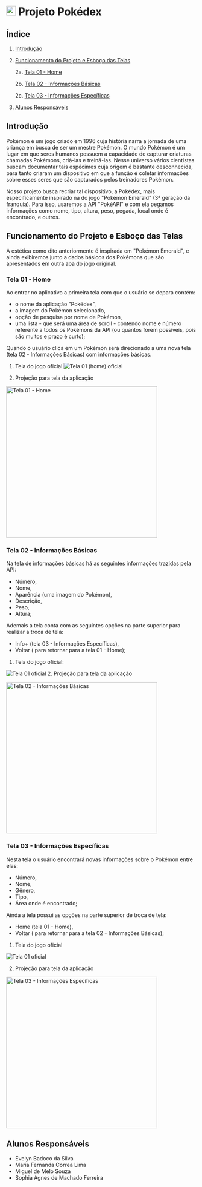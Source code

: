 # <img src="Telas/Pokebola.png" width="25px"> Projeto Pokédex 


## Índice
1. <a href="#introdução">Introdução</a>
2. <a href="#funcionamento-do-projeto-e-esboço-das-telas">Funcionamento do Projeto e Esboço das Telas</a>

    2a. <a href="#tela-01---home">Tela 01 - Home</a>

    2b. <a href="#tela-02---informações-básicas">Tela 02 - Informações Básicas</a>

    2c. <a href="#tela-03---informações-específicas">Tela 03 - Informações Específicas</a>
    
3. <a href="#alunos-responsáveis">Alunos Responsáveis</a>


## Introdução

Pokémon é um jogo criado em 1996 cuja história narra a jornada de uma criança em busca de ser um mestre Pokémon. O mundo Pokémon é um lugar em que seres humanos possuem a capacidade de capturar criaturas chamadas Pokémons, criá-las e treiná-las. Nesse universo vários cientistas buscam documentar tais espécimes cuja origem é bastante desconhecida, para tanto criaram um dispositivo em que a função é coletar informações sobre esses seres que são capturados pelos treinadores Pokémon.

Nosso projeto busca recriar tal dispositivo, a Pokédex, mais especificamente inspirado na do jogo "Pokémon Emerald" (3ª geração da franquia). Para isso, usaremos a API "PokéAPI" e com ela pegamos informações como nome, tipo, altura, peso, pegada, local onde é encontrado, e outros.

## Funcionamento do Projeto e Esboço das Telas

A estética como dito anteriormente é inspirada em "Pokémon Emerald", e ainda exibiremos junto a dados básicos dos Pokémons que são apresentados em outra aba do jogo original.


### Tela 01 - Home

Ao entrar no aplicativo a primeira tela com que o usuário se depara contém:
- o nome da aplicação "Pokédex",
- a imagem do Pokémon selecionado, 
- opção de pesquisa por nome de Pokémon,
- uma lista - que será uma área de scroll - contendo nome e número referente a todos os Pokémons da API (ou quantos forem possíveis, pois são muitos e prazo é curto);

Quando o usuário clica em um Pokémon será direcionado a uma nova tela (tela 02 - Informações Básicas) com informações básicas.

1. Tela do jogo oficial
![Tela 01 (home) oficial](Telas/tela_01_oficial.jpeg)

2. Projeção para tela da aplicação

<img src="Telas/Tela_01_home.png" alt="Tela 01 - Home" width="400px">

### Tela 02 - Informações Básicas

Na tela de informações básicas há as seguintes informações trazidas pela API: 
- Número,
- Nome,
- Aparência (uma imagem do Pokémon), 
- Descrição, 
- Peso, 
- Altura;

Ademais a tela conta com as seguintes opções na parte superior para realizar a troca de tela: 
- Info+ (tela 03 - Informações Específicas),
- Voltar ( para retornar para a tela 01 - Home);

1. Tela do jogo oficial:

![Tela 01 oficial](Telas/tela_02_oficial.jpeg)
2. Projeção para tela da aplicação

<img src="Telas/Tela_02_informacoes_basicas.png" alt="Tela 02 - Informações Básicas" width="400px">


### Tela 03 - Informações Específicas

Nesta tela o usuário encontrará novas informações sobre o Pokémon entre elas:
- Número,
- Nome,
- Gênero,
- Tipo, 
- Área onde é encontrado;

Ainda a tela possui as opções na parte superior de troca de tela: 
- Home (tela 01 - Home),
- Voltar ( para retornar para a tela 02 - Informações Básicas);


1. Tela do jogo oficial

![Tela 01 oficial](Telas/tela_03_oficial.jpeg)

2. Projeção para tela da aplicação

<img src="Telas/Tela_03_informacoes_especificas.png" alt="Tela 03 - Informações Específicas" width="400px">


## Alunos Responsáveis

- Evelyn Badoco da Silva
- Maria Fernanda Correa Lima
- Miguel de Melo Souza
- Sophia Agnes de Machado Ferreira